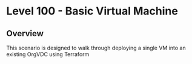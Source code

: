 # Level 100 - Basic Virtual Machine

## Overview

This scenario is designed to walk through deploying a single VM into an existing OrgVDC using Terraform
